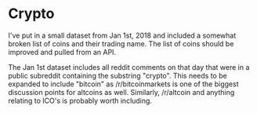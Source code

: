 # Crypto

I've put in a small dataset from Jan 1st, 2018 and included a somewhat broken list of coins and their trading name. The list of coins should be improved and pulled from an API.

The Jan 1st dataset includes all reddit comments on that day that were in a public subreddit containing the substring "crypto". This needs to be expanded to include "bitcoin" as /r/bitcoinmarkets is one of the biggest discussion points for altcoins as well. Similarly, /r/altcoin and anything relating to ICO's is probably worth including.